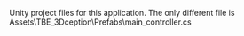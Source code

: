 Unity project files for this application.
The only different file is 
Assets\TBE_3Dception\Prefabs\main_controller.cs